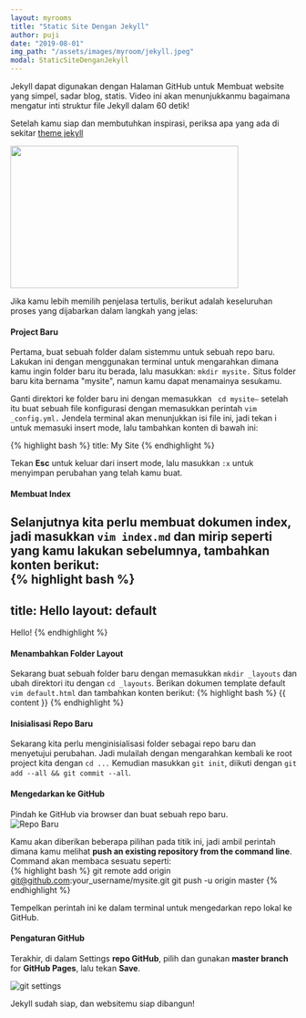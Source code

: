 ```yaml
---
layout: myrooms
title: "Static Site Dengan Jekyll" 
author: puji
date: "2019-08-01"
img_path: "/assets/images/myroom/jekyll.jpeg"
modal: StaticSiteDenganJekyll
---  
```


Jekyll dapat digunakan dengan Halaman GitHub untuk Membuat website yang simpel, sadar blog, statis. Video ini akan menunjukkanmu bagaimana mengatur inti struktur file Jekyll dalam 60 detik!

Setelah kamu siap dan membutuhkan inspirasi, periksa apa yang ada di sekitar [theme jekyll](https://themeforest.net/category/static-site-generators/jekyll "theme Jekyll pada Envato Market.")  

<p><a href="https://webdesign.tutsplus.com/id/tutorials/setting-up-jekyll-for-github-pages-in-60-seconds--cms-27256?wvideo=tay1wevbho">
<img src="https://embedwistia-a.akamaihd.net/deliveries/ab11c87cf0cda4aa20a2510aaa6b14c8b6e6ef6d.jpg?image_play_button_size=2x&amp;image_crop_resized=960x600&amp;image_play_button=1&amp;image_play_button_color=4cc1bee0" width="400" height="250" style="width: 400px; height: 250px;"></a>
</p>  

Jika kamu lebih memilih penjelasa tertulis, berikut adalah keseluruhan proses yang dijabarkan dalam langkah yang jelas:  

#### Project Baru  

Pertama, buat sebuah folder dalam sistemmu untuk sebuah repo baru. Lakukan ini dengan menggunakan terminal untuk mengarahkan dimana kamu ingin folder baru itu berada, lalu masukkan: ```mkdir mysite.``` Situs folder baru kita bernama "mysite", namun kamu dapat menamainya sesukamu.

Ganti direktori ke folder baru ini dengan memasukkan ``` cd mysite–``` setelah itu buat sebuah file konfigurasi dengan memasukkan perintah ```vim _config.yml.``` Jendela terminal akan menunjukkan isi file ini, jadi tekan i untuk memasuki insert mode, lalu tambahkan konten di bawah ini:  

{% highlight bash %}
title: My Site
{% endhighlight %}  

Tekan **Esc** untuk keluar dari insert mode, lalu masukkan ```:x``` untuk menyimpan perubahan yang telah kamu buat.  

#### Membuat Index  

Selanjutnya kita perlu membuat dokumen index, jadi masukkan ```vim index.md``` dan mirip seperti yang kamu lakukan sebelumnya, tambahkan konten berikut:  
{% highlight bash %}
---
title: Hello
layout: default
---
 
Hello!
{% endhighlight %}  

#### Menambahkan Folder Layout  

Sekarang buat sebuah folder baru dengan memasukkan ```mkdir _layouts``` dan ubah direktori itu dengan ```cd _layouts```. Berikan dokumen template default ```vim default.html``` dan tambahkan konten berikut: 
{% highlight bash %}
&#123;&#123; content &#125;&#125; 
{% endhighlight %}  

#### Inisialisasi Repo Baru  

Sekarang kita perlu menginisialisasi folder sebagai repo baru dan menyetujui perubahan. Jadi mulailah dengan mengarahkan kembali ke root project kita dengan ```cd ...``` Kemudian masukkan ```git init```, diikuti dengan ```git add --all && git commit --all```.  

#### Mengedarkan ke GitHub  

Pindah ke GitHub via browser dan buat sebuah repo baru.  
![Repo Baru](https://cms-assets.tutsplus.com/uploads/users/30/posts/27256/image/new.png)  

Kamu akan diberikan beberapa pilihan pada titik ini, jadi ambil perintah dimana kamu melihat **push an existing repository from the command line**. Command akan membaca sesuatu seperti:  
{% highlight bash %}
git remote add origin git@github.com:your_username/mysite.git
git push -u origin master
{% endhighlight %}  

Tempelkan perintah ini ke dalam terminal untuk mengedarkan repo lokal ke GitHub.  

#### Pengaturan GitHub  

Terakhir, di dalam Settings **repo GitHub**, pilih dan gunakan **master branch** for **GitHub Pages**, lalu tekan **Save**. 

![git settings](https://cms-assets.tutsplus.com/uploads/users/30/posts/27256/image/gh-pages.png)  

Jekyll sudah siap, dan websitemu siap dibangun!  








